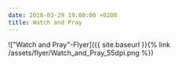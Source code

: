 ```yaml
---
date: 2018-03-29 19:00:00 +0200
title: Watch and Pray
---
```

!["Watch and Pray"-Flyer]({{ site.baseurl }}{% link /assets/flyer/Watch_and_Pray_55dpi.png %})
